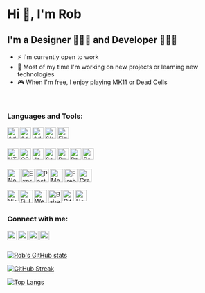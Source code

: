 # Hi 👋, I'm Rob

## I'm a Designer 👨🏻‍🎨 and Developer 👨🏻‍💻

- ⚡️ I'm currently open to work
- 💪 Most of my time I'm working on new projects or learning new technologies
- 🎮 When I'm free, I enjoy playing MK11 or Dead Cells

</br>

### Languages and Tools:

[<img align="left" alt="Adobe Photoshop" width="26px" src="https://cdn.jsdelivr.net/gh/devicons/devicon/icons/photoshop/photoshop-plain.svg" />](https://www.adobe.com/products/photoshop.html)
[<img align="left" alt="Adobe Illustrator" width="26px" src="https://cdn.jsdelivr.net/gh/devicons/devicon/icons/illustrator/illustrator-plain.svg" />](https://www.adobe.com/products/illustrator/free-trial-download.html)
[<img align="left" alt="Adobe XD" width="26px" src="https://cdn.jsdelivr.net/gh/devicons/devicon/icons/xd/xd-plain.svg" />](https://www.adobe.com/products/xd.html)
[<img align="left" alt="Sketch" width="26px" src="https://cdn.jsdelivr.net/gh/devicons/devicon/icons/sketch/sketch-original.svg" />](https://www.sketch.com/)
[<img align="left" alt="Figma" width="26px" src="https://cdn.jsdelivr.net/gh/devicons/devicon/icons/figma/figma-original.svg" />](https://www.figma.com/)

</br>
</br>

[<img align="left" alt="HTML5" width="26px" src="https://cdn.jsdelivr.net/gh/devicons/devicon/icons/html5/html5-original.svg" />](https://developer.mozilla.org/en-US/docs/Web/HTML)
[<img align="left" alt="CSS3" width="26px" src="https://cdn.jsdelivr.net/gh/devicons/devicon/icons/css3/css3-original.svg" />](https://developer.mozilla.org/en-US/docs/Web/CSS)
[<img align="left" alt="Javascript" width="26px" src="https://cdn.jsdelivr.net/gh/devicons/devicon/icons/javascript/javascript-original.svg" />](https://developer.mozilla.org/en-US/docs/Web/javascript)
[<img align="left" alt="Sass" width="26px" src="https://cdn.jsdelivr.net/gh/devicons/devicon/icons/sass/sass-original.svg" />](https://sass-lang.com/)
[<img align="left" alt="Pug" width="26px" src="https://cdn.freebiesupply.com/logos/large/2x/pug-logo-svg-vector.svg" />](https://pugjs.org/api/getting-started.html)
[<img align="left" alt="React" width="26px" src="https://cdn.jsdelivr.net/gh/devicons/devicon/icons/react/react-original.svg" />](https://reactjs.org/)
[<img align="left" alt="Redux" width="26px" src="https://cdn.jsdelivr.net/gh/devicons/devicon/icons/redux/redux-original.svg" />](https://redux.js.org)

</br>
</br>

[<img align="left" alt="Node.js" width="30px" src="https://cdn.jsdelivr.net/gh/devicons/devicon/icons/nodejs/nodejs-original.svg" />](https://nodejs.org/)
[<img align="left" alt="Express" width="30px" src="https://cdn.jsdelivr.net/gh/devicons/devicon/icons/express/express-original.svg" />](http://expressjs.com/)
[<img align="left" alt="PostgreSQL" width="30px" src="https://cdn.jsdelivr.net/gh/devicons/devicon/icons/postgresql/postgresql-plain.svg" />](https://www.postgresql.org/)
[<img align="left" alt="MongoDB" width="30px" src="https://cdn.jsdelivr.net/gh/devicons/devicon/icons/mongodb/mongodb-original.svg" />](https://www.mongodb.com/)
[<img align="left" alt="Firebase" width="30px" src="https://cdn.jsdelivr.net/gh/devicons/devicon/icons/firebase/firebase-plain.svg" />](https://firebase.google.com/)
[<img align="left" alt="GraphQL" width="30px" src="https://cdn.jsdelivr.net/gh/devicons/devicon/icons/graphql/graphql-plain.svg" />](https://graphql.org/)

</br>
</br>

[<img align="left" alt="Visual Studio Code" width="26px" src="https://cdn.jsdelivr.net/gh/devicons/devicon/icons/vscode/vscode-original.svg" />](https://code.visualstudio.com/)
[<img align="left" alt="Gulp" width="30px" src="https://cdn.jsdelivr.net/gh/devicons/devicon/icons/gulp/gulp-plain.svg" />](https://gulpjs.com/)
[<img align="left" alt="Webpack" width="30px" src="https://cdn.jsdelivr.net/gh/devicons/devicon/icons/webpack/webpack-original.svg" />](https://webpack.js.org/)
[<img align="left" alt="Babel" width="30px" src="https://cdn.jsdelivr.net/gh/devicons/devicon/icons/babel/babel-original.svg" />](https://babeljs.io/)
[<img align="left" alt="Git" width="26px" src="https://cdn.jsdelivr.net/gh/devicons/devicon/icons/git/git-original.svg" />](https://git-scm.com/)
[<img align="left" alt="Heroku" width="26px" src="https://cdn.jsdelivr.net/gh/devicons/devicon/icons/heroku/heroku-plain.svg" />](https://www.heroku.com/)

</br>
</br>

### Connect with me:

[<img align="left" alt="Rob | Behance" width="22px" src="https://cdn.freebiesupply.com/logos/large/2x/behance-1-logo-svg-vector.svg" />][behance]
[<img align="left" alt="Rob | Twitter" width="22px" src="https://cdn.icon-icons.com/icons2/122/PNG/512/twitter_socialnetwork_20007.png" />][twitter]
[<img align="left" alt="Rob | Intagram" width="22px" src="https://cdn.icon-icons.com/icons2/1753/PNG/512/iconfinder-social-media-applications-3instagram-4102579_113804.png" />][instagram]
[<img align="left" alt="Rob | Linkedin" width="22px" src="https://cdn.icon-icons.com/icons2/99/PNG/512/linkedin_socialnetwork_17441.png" />][linkedin]

</br>
</br>

[![Rob's GitHub stats](https://github-readme-stats.vercel.app/api?username=darsay8&show_icons=true&locale=en&theme=dark&icon_color=2F6EB4&hide_border=true&hide=contribs,stars&count_private=true)](https://github.com/darsay8)

[![GitHub Streak](https://github-readme-streak-stats.herokuapp.com?user=darsay8&theme=dark&date_format=M%20j%5B%2C%20Y%5D&ring=2F6EB4&fire=2F6EB4&currStreakLabel=2F6EB4&hide_border=true)](https://github.com/darsay8)

[![Top Langs](https://github-readme-stats.vercel.app/api/top-langs/?username=darsay8&exclude_repo=barbershop,treek-in,gigeo-app,revista-online,tomato-aunt,des-flex&layout=compact&theme=dark&hide_border=true)](https://github.com/darsay8)

[behance]: https://www.behance.net/robertomoya
[twitter]: https://twitter.com/estas_aki
[instagram]: https://www.instagram.com/84rmb/
[linkedin]: https://linkedin.com/in/roberto-moya
